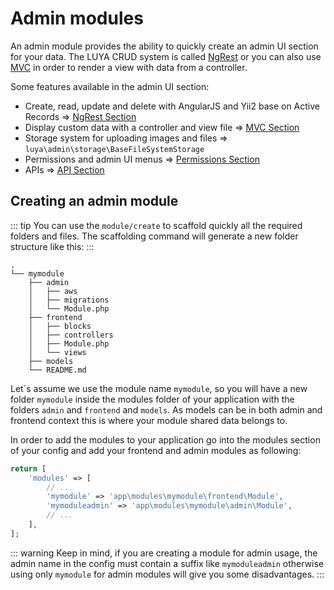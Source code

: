 # Admin modules

An admin module provides the ability to quickly create an admin UI section for your data. The LUYA CRUD system is called [NgRest](../ngrest/index.md) or you can also use [MVC](mvc.md) in order to render a view with data from a controller.

Some features available in the admin UI section:

+ Create, read, update and delete with AngularJS and Yii2 base on Active Records => [NgRest Section](../ngrest/index.md)
+ Display custom data with a controller and view file => [MVC Section](mvc.md)
+ Storage system for uploading images and files => `luya\admin\storage\BaseFileSystemStorage`
+ Permissions and admin UI menus => [Permissions Section](permission.md)
+ APIs => [API Section](api.md)

## Creating an admin module

::: tip
You can use the `module/create` to scaffold quickly all the required folders and files. The scaffolding command will generate a new folder structure like this:
:::

```
.
└── mymodule
    ├── admin
    │   ├── aws
    │   ├── migrations
    │   └── Module.php
    ├── frontend
    │   ├── blocks
    │   ├── controllers
    │   ├── Module.php
    │   └── views
    ├── models
    └── README.md
```

Let´s assume we use the module name `mymodule`, so you will have a new folder `mymodule` inside the modules folder of your application with the folders `admin` and `frontend` and `models`. As models can be in both admin and frontend context this is where your module shared data belongs to.

In order to add the modules to your application go into the modules section of your config and add your frontend and admin modules as following:

```php
return [
    'modules' => [
        // ...
        'mymodule' => 'app\modules\mymodule\frontend\Module',
        'mymoduleadmin' => 'app\modules\mymodule\admin\Module',
        // ...
    ],
];
```

::: warning
Keep in mind, if you are creating a module for admin usage, the admin name in the config must contain a suffix like `mymoduleadmin` otherwise using only `mymodule` for admin modules will give you some disadvantages.
:::